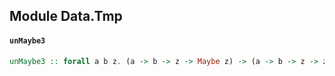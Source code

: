 ## Module Data.Tmp

#### `unMaybe3`

``` purescript
unMaybe3 :: forall a b z. (a -> b -> z -> Maybe z) -> (a -> b -> z -> z)
```


